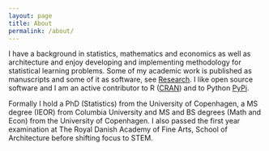 ```yaml
---
layout: page
title: About
permalink: /about/
---
```



I have a background in statistics, mathematics and economics as well as architecture and enjoy developing and implementing methodology for statistical learning problems. Some of my academic work is published as manuscripts and some of it as software, see [Research](/research/). I like open source software and I am an active contributor to R ([CRAN](https://cran.r-project.org/)) and to Python [PyPi](https://pypi.org/). 

Formally I hold a PhD (Statistics) from the University of Copenhagen, a MS degree (IEOR) from Columbia University and MS and BS degrees (Math and Econ) from the University of Copenhagen. I also passed the first year examination at The Royal Danish Academy of Fine Arts, School of Architecture before shifting focus to STEM.
